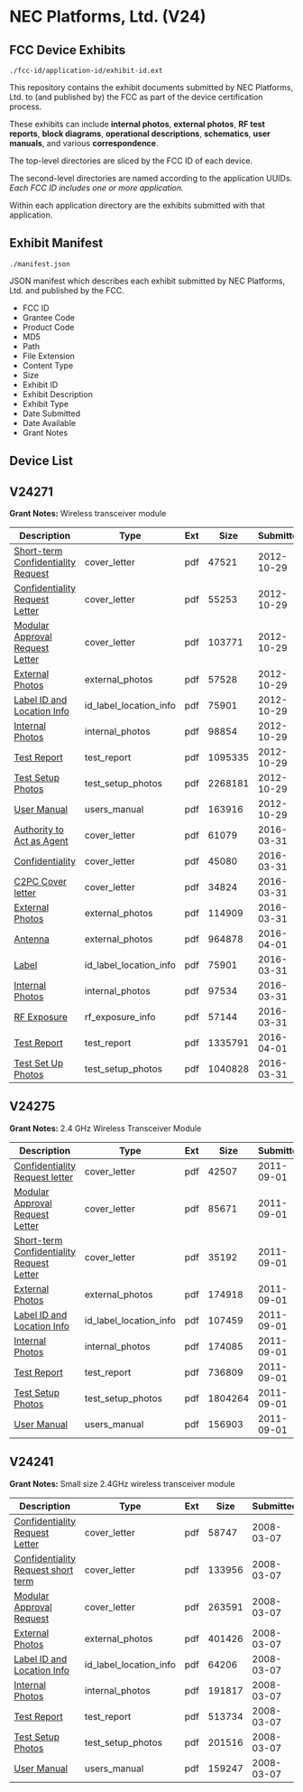 # NEC Platforms, Ltd. (V24)
## FCC Device Exhibits

```
./fcc-id/application-id/exhibit-id.ext
```

This repository contains the exhibit documents submitted by NEC Platforms, Ltd. to (and published by) the FCC as part of the device certification process.

These exhibits can include **internal photos**, **external photos**, **RF test reports**, **block diagrams**, **operational descriptions**, **schematics**, **user manuals**, and various **correspondence**.

The top-level directories are sliced by the FCC ID of each device.

The second-level directories are named according to the application UUIDs. *Each FCC ID includes one or more application.*

Within each application directory are the exhibits submitted with that application. 

## Exhibit Manifest

```
./manifest.json
```

JSON manifest which describes each exhibit submitted by NEC Platforms, Ltd. and published by the FCC.

- FCC ID
- Grantee Code
- Product Code
- MD5
- Path
- File Extension
- Content Type
- Size
- Exhibit ID
- Exhibit Description
- Exhibit Type
- Date Submitted
- Date Available
- Grant Notes

## Device List
## V24271
**Grant Notes:** Wireless transceiver module

| Description | Type | Ext | Size | Submitted | Available |
| ----------- | ---- | --- | ---- | --------- | --------- |
| [Short-term Confidentiality Request](V24271/9b1240fe5f4864873da31e389d51a0fb/1824903.pdf) | cover_letter | pdf | 47521 | 2012-10-29 | 2012-10-29 |
| [Confidentiality Request Letter](V24271/9b1240fe5f4864873da31e389d51a0fb/1824897.pdf) | cover_letter | pdf | 55253 | 2012-10-29 | 2012-10-29 |
| [Modular Approval Request Letter](V24271/9b1240fe5f4864873da31e389d51a0fb/1824901.pdf) | cover_letter | pdf | 103771 | 2012-10-29 | 2012-10-29 |
| [External Photos](V24271/9b1240fe5f4864873da31e389d51a0fb/1824898.pdf) | external_photos | pdf | 57528 | 2012-10-29 | 2013-04-27 |
| [Label ID and Location Info](V24271/9b1240fe5f4864873da31e389d51a0fb/2947387.pdf) | id_label_location_info | pdf | 75901 | 2012-10-29 | 2012-10-29 |
| [Internal Photos](V24271/9b1240fe5f4864873da31e389d51a0fb/1824899.pdf) | internal_photos | pdf | 98854 | 2012-10-29 | 2013-04-27 |
| [Test Report](V24271/9b1240fe5f4864873da31e389d51a0fb/1824904.pdf) | test_report | pdf | 1095335 | 2012-10-29 | 2012-10-29 |
| [Test Setup Photos](V24271/9b1240fe5f4864873da31e389d51a0fb/1824905.pdf) | test_setup_photos | pdf | 2268181 | 2012-10-29 | 2013-04-27 |
| [User Manual](V24271/9b1240fe5f4864873da31e389d51a0fb/1824906.pdf) | users_manual | pdf | 163916 | 2012-10-29 | 2013-04-27 |
| [Authority to Act as Agent](V24271/e6759f936cf0b703e5cac9e2ce195c21/2947382.pdf) | cover_letter | pdf | 61079 | 2016-03-31 | 2016-04-01 |
| [Confidentiality](V24271/e6759f936cf0b703e5cac9e2ce195c21/2947383.pdf) | cover_letter | pdf | 45080 | 2016-03-31 | 2016-04-01 |
| [C2PC Cover letter](V24271/e6759f936cf0b703e5cac9e2ce195c21/2947384.pdf) | cover_letter | pdf | 34824 | 2016-03-31 | 2016-04-01 |
| [External Photos](V24271/e6759f936cf0b703e5cac9e2ce195c21/2947385.pdf) | external_photos | pdf | 114909 | 2016-03-31 | 2016-04-01 |
| [Antenna](V24271/e6759f936cf0b703e5cac9e2ce195c21/2949149.pdf) | external_photos | pdf | 964878 | 2016-04-01 | 2016-04-01 |
| [Label](V24271/e6759f936cf0b703e5cac9e2ce195c21/2947387.pdf) | id_label_location_info | pdf | 75901 | 2016-03-31 | 2016-04-01 |
| [Internal Photos](V24271/e6759f936cf0b703e5cac9e2ce195c21/2947386.pdf) | internal_photos | pdf | 97534 | 2016-03-31 | 2016-04-01 |
| [RF Exposure](V24271/e6759f936cf0b703e5cac9e2ce195c21/2947391.pdf) | rf_exposure_info | pdf | 57144 | 2016-03-31 | 2016-04-01 |
| [Test Report](V24271/e6759f936cf0b703e5cac9e2ce195c21/2949134.pdf) | test_report | pdf | 1335791 | 2016-04-01 | 2016-04-01 |
| [Test Set Up Photos](V24271/e6759f936cf0b703e5cac9e2ce195c21/2947392.pdf) | test_setup_photos | pdf | 1040828 | 2016-03-31 | 2016-04-01 |
## V24275
**Grant Notes:** 2.4 GHz Wireless Transceiver Module

| Description | Type | Ext | Size | Submitted | Available |
| ----------- | ---- | --- | ---- | --------- | --------- |
| [Confidentiality Request letter](V24275/cc21e9bc0d901ec0cebe37ff448a1a24/1534216.pdf) | cover_letter | pdf | 42507 | 2011-09-01 | 2011-09-01 |
| [Modular Approval Request Letter](V24275/cc21e9bc0d901ec0cebe37ff448a1a24/1534220.pdf) | cover_letter | pdf | 85671 | 2011-09-01 | 2011-09-01 |
| [Short-term Confidentiality Request Letter](V24275/cc21e9bc0d901ec0cebe37ff448a1a24/1534224.pdf) | cover_letter | pdf | 35192 | 2011-09-01 | 2011-09-01 |
| [External Photos](V24275/cc21e9bc0d901ec0cebe37ff448a1a24/1534217.pdf) | external_photos | pdf | 174918 | 2011-09-01 | 2012-02-28 |
| [Label ID and Location Info](V24275/cc21e9bc0d901ec0cebe37ff448a1a24/1534219.pdf) | id_label_location_info | pdf | 107459 | 2011-09-01 | 2011-09-01 |
| [Internal Photos](V24275/cc21e9bc0d901ec0cebe37ff448a1a24/1534218.pdf) | internal_photos | pdf | 174085 | 2011-09-01 | 2012-02-28 |
| [Test Report](V24275/cc21e9bc0d901ec0cebe37ff448a1a24/1534225.pdf) | test_report | pdf | 736809 | 2011-09-01 | 2011-09-01 |
| [Test Setup Photos](V24275/cc21e9bc0d901ec0cebe37ff448a1a24/1534226.pdf) | test_setup_photos | pdf | 1804264 | 2011-09-01 | 2012-02-28 |
| [User Manual](V24275/cc21e9bc0d901ec0cebe37ff448a1a24/1534227.pdf) | users_manual | pdf | 156903 | 2011-09-01 | 2012-02-28 |
## V24241
**Grant Notes:** Small size 2.4GHz wireless transceiver module

| Description | Type | Ext | Size | Submitted | Available |
| ----------- | ---- | --- | ---- | --------- | --------- |
| [Confidentiality Request Letter](V24241/188f08abd9ed1bfa4585c82e28693545/911008.pdf) | cover_letter | pdf | 58747 | 2008-03-07 | 2008-03-07 |
| [Confidentiality Request short term](V24241/188f08abd9ed1bfa4585c82e28693545/911009.pdf) | cover_letter | pdf | 133956 | 2008-03-07 | 2008-03-07 |
| [Modular Approval Request](V24241/188f08abd9ed1bfa4585c82e28693545/911013.pdf) | cover_letter | pdf | 263591 | 2008-03-07 | 2008-03-07 |
| [External Photos](V24241/188f08abd9ed1bfa4585c82e28693545/911010.pdf) | external_photos | pdf | 401426 | 2008-03-07 | 2008-04-01 |
| [Label ID and Location Info](V24241/188f08abd9ed1bfa4585c82e28693545/911012.pdf) | id_label_location_info | pdf | 64206 | 2008-03-07 | 2008-03-07 |
| [Internal Photos](V24241/188f08abd9ed1bfa4585c82e28693545/911011.pdf) | internal_photos | pdf | 191817 | 2008-03-07 | 2008-04-01 |
| [Test Report](V24241/188f08abd9ed1bfa4585c82e28693545/911016.pdf) | test_report | pdf | 513734 | 2008-03-07 | 2008-03-07 |
| [Test Setup Photos](V24241/188f08abd9ed1bfa4585c82e28693545/911017.pdf) | test_setup_photos | pdf | 201516 | 2008-03-07 | 2008-04-01 |
| [User Manual](V24241/188f08abd9ed1bfa4585c82e28693545/911018.pdf) | users_manual | pdf | 159247 | 2008-03-07 | 2008-04-01 |
